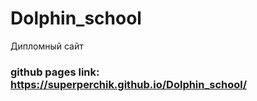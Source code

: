 # Dolphin_school
Дипломный сайт
### github pages link: https://superperchik.github.io/Dolphin_school/
